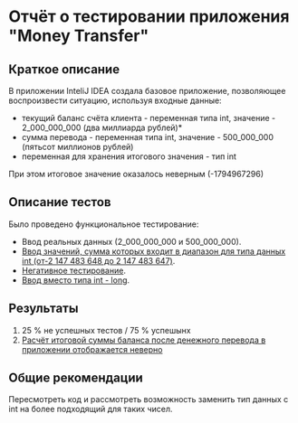 # Отчёт о тестировании приложения "Money Transfer"

## Краткое описание

В приложении InteliJ IDEA создала базовое приложение, позволяющее воспроизвести ситуацию, используя входные данные:

- текущий баланс счёта клиента - переменная типа int, значение - 2_000_000_000 (два миллиарда рублей)*
- сумма перевода - переменная типа int, значение - 500_000_000 (пятьсот миллионов рублей)
- переменная для хранения итогового значения - тип int

При этом итоговое значение оказалось неверным (-1794967296)

## Описание тестов

Было проведено функциональное тестирование:
- Ввод реальных данных (2_000_000_000 и 500_000_000).
- [Ввод значений, сумма которых входит в диапазон для типа данных int (от-2 147 483 648 до 2 147 483 647)](src/inint.txt).
- [Негативное тестирование](src/outofint.txt).
- [Ввод вместо типа int - long](src/long.txt).

## Результаты

1. 25 % не успешных тестов / 75 % успешынх
2. [Расчёт итоговой суммы баланса после денежного перевода в приложении отображается неверно](https://github.com/larlarlar/2.1_Money_Transfer/issues/1#issue-782140760)


## Общие рекомендации

Пересмотреть код и рассмотреть возможность заменить тип данных с int на более подходящий для таких чисел.
